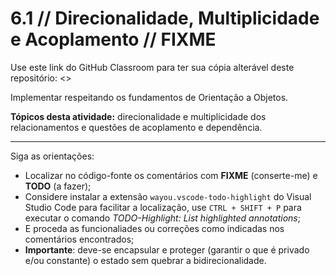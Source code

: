 # 6.1 // Direcionalidade, Multiplicidade e Acoplamento // FIXME

Use este link do GitHub Classroom para ter sua cópia alterável deste repositório: <>

Implementar respeitando os fundamentos de Orientação a Objetos.

**Tópicos desta atividade:** direcionalidade e multiplicidade dos relacionamentos e questões de acoplamento e dependência.

---

Siga as orientações:

- Localizar no código-fonte os comentários com **FIXME** (conserte-me) e **TODO** (a fazer);
- Considere instalar a extensão `wayou.vscode-todo-highlight` do Visual Studio Code para facilitar a localização, use `CTRL + SHIFT + P` para executar o comando _TODO-Highlight: List highlighted annotations_;
- E proceda as funcionaliades ou correções como indicadas nos comentários encontrados;
- **Importante**: deve-se encapsular e proteger (garantir o que é privado e/ou constante) o estado sem quebrar a bidirecionalidade.
